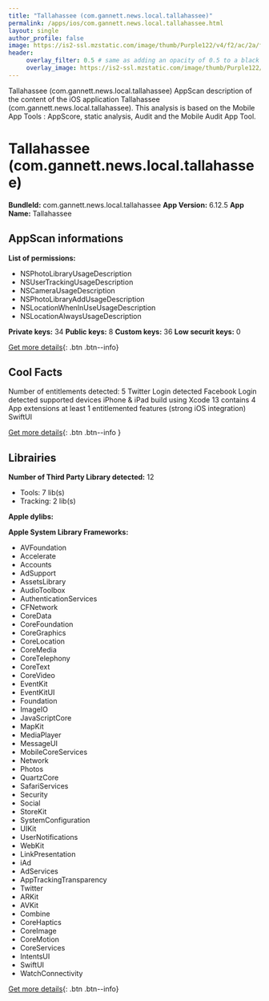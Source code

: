 ```yaml
---
title: "Tallahassee (com.gannett.news.local.tallahassee)"
permalink: /apps/ios/com.gannett.news.local.tallahassee.html
layout: single
author_profile: false
image: https://is2-ssl.mzstatic.com/image/thumb/Purple122/v4/f2/ac/2a/f2ac2aad-82f0-6c37-ecdb-4830b18814be/AppIcon-1x_U007emarketing-0-6-0-85-220.png/512x512bb.jpg
header: 
     overlay_filter: 0.5 # same as adding an opacity of 0.5 to a black background
     overlay_image: https://is2-ssl.mzstatic.com/image/thumb/Purple122/v4/f2/ac/2a/f2ac2aad-82f0-6c37-ecdb-4830b18814be/AppIcon-1x_U007emarketing-0-6-0-85-220.png/512x512bb.jpg
---
```

Tallahassee (com.gannett.news.local.tallahassee) AppScan description of the content of the iOS application Tallahassee (com.gannett.news.local.tallahassee). This analysis is based on the Mobile App Tools : AppScore, static analysis, Audit and the Mobile Audit App Tool.

# Tallahassee (com.gannett.news.local.tallahassee)

**BundleId:** com.gannett.news.local.tallahassee
**App Version:** 6.12.5
**App Name:** Tallahassee


## AppScan informations 

**List of permissions:** 
- NSPhotoLibraryUsageDescription
- NSUserTrackingUsageDescription
- NSCameraUsageDescription
- NSPhotoLibraryAddUsageDescription
- NSLocationWhenInUseUsageDescription
- NSLocationAlwaysUsageDescription
  
  
**Private keys:** 34
**Public keys:** 8
**Custom keys:** 36
**Low securit keys:** 0
  
[Get more details](/pricing.html){: .btn .btn--info}

## Cool Facts

Number of entitlements detected: 5
Twitter Login detected
Facebook Login detected
supported devices iPhone & iPad
build using Xcode 13
contains 4 App extensions
at least 1 entitlemented features (strong iOS integration)
SwiftUI
  
[Get more details](/pricing.html){: .btn .btn--info }

## Librairies 
**Number of Third Party Library detected:** 12
- Tools: 7 lib(s)
- Tracking: 2 lib(s)


**Apple dylibs:**


**Apple System Library Frameworks:**
- AVFoundation
- Accelerate
- Accounts
- AdSupport
- AssetsLibrary
- AudioToolbox
- AuthenticationServices
- CFNetwork
- CoreData
- CoreFoundation
- CoreGraphics
- CoreLocation
- CoreMedia
- CoreTelephony
- CoreText
- CoreVideo
- EventKit
- EventKitUI
- Foundation
- ImageIO
- JavaScriptCore
- MapKit
- MediaPlayer
- MessageUI
- MobileCoreServices
- Network
- Photos
- QuartzCore
- SafariServices
- Security
- Social
- StoreKit
- SystemConfiguration
- UIKit
- UserNotifications
- WebKit
- LinkPresentation
- iAd
- AdServices
- AppTrackingTransparency
- Twitter
- ARKit
- AVKit
- Combine
- CoreHaptics
- CoreImage
- CoreMotion
- CoreServices
- IntentsUI
- SwiftUI
- WatchConnectivity


  
[Get more details](/pricing.html){: .btn .btn--info}

